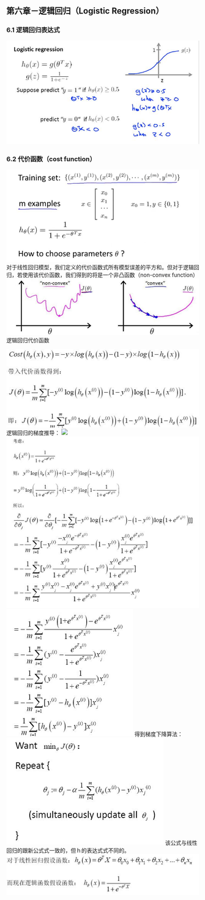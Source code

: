 ## 第六章－逻辑回归（Logistic Regression）

### 6.1 逻辑回归表达式
![](resource/6-1.jpg)

### 6.2 代价函数（cost function）
![](resource/6-2.jpg)
对于线性回归模型，我们定义的代价函数式所有模型误差的平方和。但对于逻辑回归，若使用该代价函数，我们得到的将是一个非凸函数（non-convex function）
![](resource/6-3.jpg)
逻辑回归代价函数

![](resource/6-4.jpg)
逻辑回归的梯度推导：
![](resource/6-５.jpg)
![](resource/6-6.jpg)
![](resource/6-7.jpg)
得到梯度下降算法：
![](resource/6-8.jpg)
该公式与线性回归的跟新公式式一致的，但ｈ的表达式式不同的。
![](resource/6-9.jpg)



